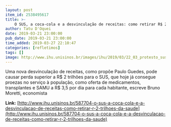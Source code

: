 ```yaml
---
layout: post
item_id: 2538495617
title: >-
    O SUS, a coca-cola e a desvinculação de receitas: como retirar R$ 2 trilhões da saúde
author: Tatu D'Oquei
date: 2019-03-21 23:00:00
pub_date: 2019-03-21 23:00:00
time_added: 2019-03-27 22:10:47
categories: [refletimos]
tags: []
image: http://www.ihu.unisinos.br/images/ihu/2019/03/22_03_protesto_sus_foto_agencia_brasil_flickr_cc.jpg
---
```


Uma nova desvinculação de receitas, como propõe Paulo Guedes, pode causar perda superior a R$ 2 trilhões para o SUS, que hoje já consegue proezas no serviço à população, como oferta de medicamentos, transplantes e SAMU a R$ 3,5 por dia para cada habitante, escreve Bruno Moretti, economista

**Link:** [http://www.ihu.unisinos.br/587704-o-sus-a-coca-cola-e-a-desvinculacao-de-receitas-como-retirar-r-2-trilhoes-da-saude](http://www.ihu.unisinos.br/587704-o-sus-a-coca-cola-e-a-desvinculacao-de-receitas-como-retirar-r-2-trilhoes-da-saude)

